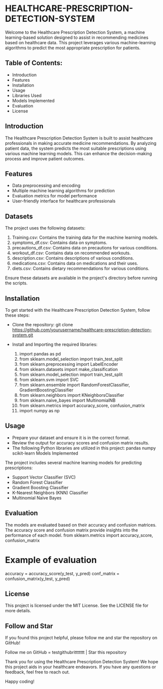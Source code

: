 # HEALTHCARE-PRESCRIPTION-DETECTION-SYSTEM
Welcome to the Healthcare Prescription Detection System, a machine learning-based solution designed to assist in recommending medicines based on healthcare data. This project leverages various machine-learning algorithms to predict the most appropriate prescription for patients.

## Table of Contents: 
- Introduction
- Features
- Installation
- Usage
- Libraries Used
- Models Implemented
- Evaluation
- License

## Introduction
The Healthcare Prescription Detection System is built to assist healthcare professionals in making accurate medicine recommendations. By analyzing patient data, the system predicts the most suitable prescriptions using various machine learning models. This can enhance the decision-making process and improve patient outcomes.

## Features
- Data preprocessing and encoding
- Multiple machine learning algorithms for prediction
- Evaluation metrics for model performance
- User-friendly interface for healthcare professionals

## Datasets
The project uses the following datasets:

1. Training.csv: Contains the training data for the machine learning models.
2. symptoms_df.csv: Contains data on symptoms.
3. precautions_df.csv: Contains data on precautions for various conditions.
4. workout_df.csv: Contains data on recommended workouts.
5. description.csv: Contains descriptions of various conditions.
6. medications.csv: Contains data on medications and their uses.
7. diets.csv: Contains dietary recommendations for various conditions.

Ensure these datasets are available in the project's directory before running the scripts.

## Installation
To get started with the Healthcare Prescription Detection System, follow these steps:

- Clone the repository:
  git clone https://github.com/yourusername/healthcare-prescription-detection-system.git

- Install and Importing the required libraries:
  1. import  pandas as pd
  2. from sklearn.model_selection import train_test_split
  3. from sklearn.preprocessing import LabelEncoder
  4. from sklearn.datasets import make_classification
  5. from sklearn.model_selection import train_test_split
  6. from sklearn.svm import SVC
  7. from sklearn.ensemble import RandomForestClassifier, GradientBoostingClassifier
  8. from sklearn.neighbors import KNeighborsClassifier
  9. from sklearn.naive_bayes import MultinomialNB
  10. from sklearn.metrics import accuracy_score, confusion_matrix
  11. import numpy as np

## Usage
- Prepare your dataset and ensure it is in the correct format.
- Review the output for accuracy scores and confusion matrix results.
- The following Python libraries are utilized in this project:
pandas
numpy
scikit-learn
Models Implemented

The project includes several machine learning models for predicting prescriptions:

- Support Vector Classifier (SVC)
- Random Forest Classifier
- Gradient Boosting Classifier
- K-Nearest Neighbors (KNN) Classifier
- Multinomial Naive Bayes

## Evaluation
The models are evaluated based on their accuracy and confusion matrices. The accuracy score and confusion matrix provide insights into the performance of each model.
from sklearn.metrics import accuracy_score, confusion_matrix

# Example of evaluation
accuracy = accuracy_score(y_test, y_pred)
conf_matrix = confusion_matrix(y_test, y_pred)

## License
This project is licensed under the MIT License. See the LICENSE file for more details.

## Follow and Star
If you found this project helpful, please follow me and star the repository on GitHub!

Follow me on GitHub = testgithubrittttttt | Star this repository

Thank you for using the Healthcare Prescription Detection System! We hope this project aids in your healthcare endeavors. If you have any questions or feedback, feel free to reach out.

Happy coding!
